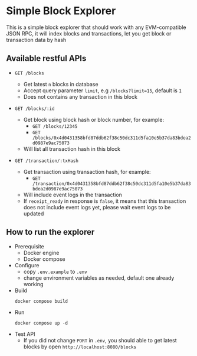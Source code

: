 # Simple Block Explorer
This is a simple block explorer that should work with any EVM-compatible JSON RPC, it will index blocks and transactions, let you get block or transaction data by hash

## Available restful APIs
* `GET /blocks`
    * Get latest `n` blocks in database
    * Accept query parameter `limit`, e.g `/blocks?limit=15`, default is `1`
    * Does not contains any transaction in this block

* `GET /blocks/:id`
    * Get block using block hash or block number, for example:
        * `GET /blocks/12345`
        * `GET /blocks/0x4d0431358bfd87ddb62f38c50dc311d5fa10e5b37da83bdea2d0987e9ac75073`
    * Will list all transaction hash in this block

* `GET /transaction/:txHash`
    * Get transaction using transaction hash, for example:
        * `GET /transaction/0x4d0431358bfd87ddb62f38c50dc311d5fa10e5b37da83bdea2d0987e9ac75073`
    * Will include event logs in the transaction
    * If `receipt_ready` in response is `false`, it means that this transaction does not include event logs yet, please wait event logs to be updated

## How to run the explorer
* Prerequisite
    * Docker engine
    * Docker compose
* Configure
    * copy `.env.example` to `.env`
    * change environment variables as needed, default one already working
* Build
    ```
    docker compose build
    ```
* Run
    ```
    docker compose up -d
    ```
* Test API
    * If you did not change `PORT` in `.env`, you should able to get latest blocks by open `http://localhost:8080/blocks`

